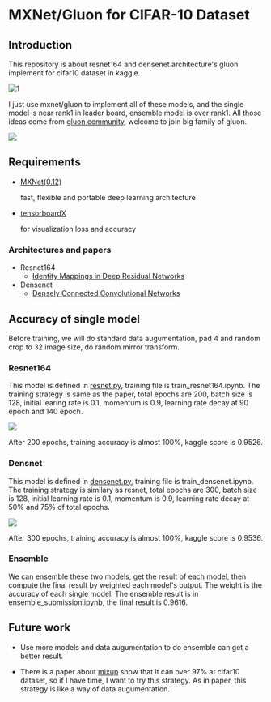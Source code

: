 # MXNet/Gluon for CIFAR-10 Dataset
## Introduction

This repository is about resnet164 and densenet architecture's gluon implement for cifar10 dataset in kaggle.

![1](https://zh.gluon.ai/_images/kaggle_cifar10.png)

I just use mxnet/gluon to implement all of these models, and the single model is near rank1 in leader board, ensemble model is over rank1. All those ideas come from [gluon community](https://discuss.gluon.ai/t/topic/1545/451), welcome to join big family of gluon.

![](https://ws2.sinaimg.cn/large/006tKfTcly1fl9sytts8ej30qm05gwf0.jpg)



## Requirements

- [MXNet(0.12)](https://mxnet.incubator.apache.org/versions/master/) 

  fast, flexible and portable deep learning architecture

- [tensorboardX](https://github.com/lanpa/tensorboard-pytorch) 

  for visualization loss and accuracy

### Architectures and papers

- Resnet164
  - [Identity Mappings in Deep Residual Networks](https://pdfs.semanticscholar.org/912e/bc25b50775e726b18dcc768acfe553158b83.pdf)
- Densenet
  - [Densely Connected Convolutional Networks](http://openaccess.thecvf.com/content_cvpr_2017/papers/Huang_Densely_Connected_Convolutional_CVPR_2017_paper.pdf)



## Accuracy of single model

Before training, we will do standard data augumentation, pad 4 and random crop to 32 image size, do random mirror transform. 

### Resnet164

This model is defined in [resnet.py](https://github.com/SherlockLiao/cifar10-gluon/blob/master/resnet.py), training file is train_resnet164.ipynb. The training strategy is same as the paper, total epochs are 200, batch size is 128, initial learing rate is 0.1, momentum is 0.9, learning rate decay at 90 epoch and 140 epoch.

![](https://ws3.sinaimg.cn/large/006tKfTcly1fl9t9cljgcj30jk070gm6.jpg)

After 200 epochs, training accuracy is almost 100%, kaggle score is 0.9526.

### Densnet

This model is defined in [densenet.py](https://github.com/SherlockLiao/cifar10-gluon/blob/master/densenet.py), training file is train_densenet.ipynb. The training strategy is similary as resnet, total epochs are 300, batch size is 128, initial learning rate is 0.1, momentum is 0.9, learning rate decay at 50% and 75% of total epochs.

![](https://ws3.sinaimg.cn/large/006tKfTcly1fl9t9e7a3pj30jb05rwez.jpg)

After 300 epochs, training accuracy is almost 100%, kaggle score is 0.9536.



### Ensemble

We can ensemble these two models, get the result of each model, then compute the final result by weighted each model's output. The weight is the accuracy of each single model. The ensemble result is in ensemble_submission.ipynb, the final result is 0.9616.



## Future work

- Use more models and data augumentation to do ensemble can get a better result.


- There is a paper about [mixup](https://arxiv.org/pdf/1710.09412.pdf) show that it can over 97% at cifar10 dataset, so if I have time, I want to try this strategy. As in paper, this strategy is like a way of data augumentation.